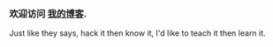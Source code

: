 
### 欢迎访问 [我的博客](https://blog.wodove.com/).

Just like they says, hack it then know it, I'd like to teach it then learn it.
